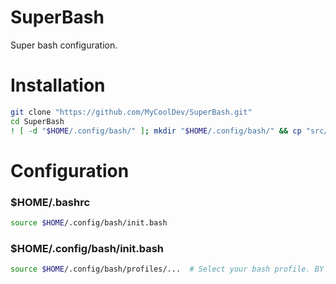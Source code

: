 # SuperBash
Super bash configuration.

# Installation
```bash
git clone "https://github.com/MyCoolDev/SuperBash.git"
cd SuperBash
! [ -d "$HOME/.config/bash/" ]; mkdir "$HOME/.config/bash/" && cp "src/" "$HOME/.config/\bash/"
```

# Configuration

### $HOME/.bashrc
```bash
source $HOME/.config/bash/init.bash
```

### $HOME/.config/bash/init.bash
```bash
source $HOME/.config/bash/profiles/...  # Select your bash profile. BY default green
```

